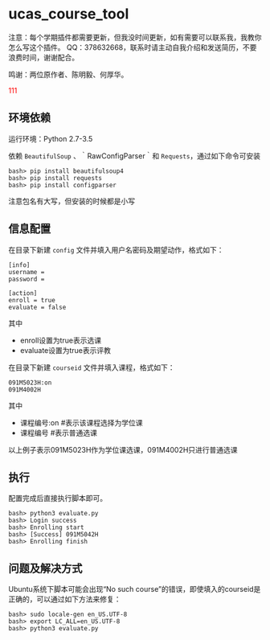 # ucas_course_tool
注意：每个学期插件都需要更新，但我没时间更新，如有需要可以联系我，我教你怎么写这个插件。 QQ：378632668，联系时请主动自我介绍和发送简历，不要浪费时间，谢谢配合。

鸣谢：两位原作者、陈明毅、何厚华。


<font color="red">111</font>

## 环境依赖
运行环境：Python 2.7-3.5

依赖 `BeautifulSoup` 、｀RawConfigParser｀和 `Requests`，通过如下命令可安装

```
bash> pip install beautifulsoup4
bash> pip install requests
bash> pip install configparser
```
注意包名有大写，但安装的时候都是小写


## 信息配置
在目录下新建 `config` 文件并填入用户名密码及期望动作，格式如下：

```
[info]
username =
password =

[action]
enroll = true
evaluate = false
```

其中

- enroll设置为true表示选课
- evaluate设置为true表示评教

在目录下新建 `courseid` 文件并填入课程，格式如下：

```
091M5023H:on
091M4002H
```

其中

- 课程编号:on #表示该课程选择为学位课
- 课程编号 #表示普通选课

以上例子表示091M5023H作为学位课选课，091M4002H只进行普通选课

## 执行
配置完成后直接执行脚本即可。

```
bash> python3 evaluate.py
bash> Login success
bash> Enrolling start
bash> [Success] 091M5042H
bash> Enrolling finish
```

## 问题及解决方式
Ubuntu系统下脚本可能会出现“No such course”的错误，即使填入的courseid是正确的，可以通过如下方法来修复：

```
bash> sudo locale-gen en_US.UTF-8  
bash> export LC_ALL=en_US.UTF-8
bash> python3 evaluate.py
```
